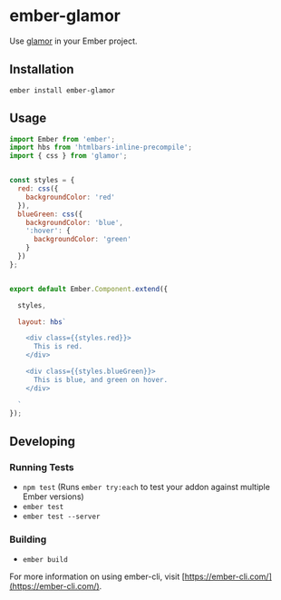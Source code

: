 # ember-glamor

Use [glamor](https://github.com/threepointone/glamor) in your Ember project.


## Installation

```
ember install ember-glamor
```


## Usage

```js
import Ember from 'ember';
import hbs from 'htmlbars-inline-precompile';
import { css } from 'glamor';


const styles = {
  red: css({
    backgroundColor: 'red'
  }),
  blueGreen: css({
    backgroundColor: 'blue',
    ':hover': {
      backgroundColor: 'green'
    }
  })
};


export default Ember.Component.extend({

  styles,

  layout: hbs`

    <div class={{styles.red}}>
      This is red.
    </div>

    <div class={{styles.blueGreen}}>
      This is blue, and green on hover.
    </div>

  `
});
```


## Developing

### Running Tests

* `npm test` (Runs `ember try:each` to test your addon against multiple Ember versions)
* `ember test`
* `ember test --server`

### Building

* `ember build`

For more information on using ember-cli, visit [https://ember-cli.com/](https://ember-cli.com/).

